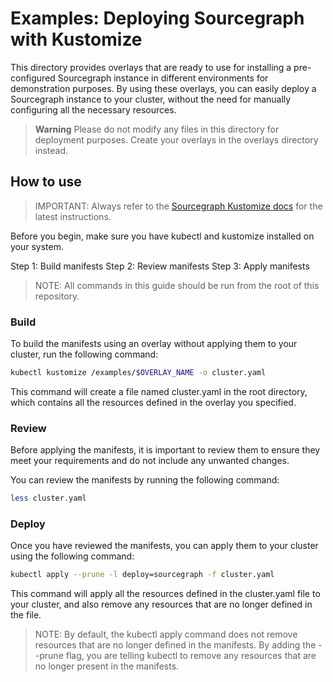 # Examples: Deploying Sourcegraph with Kustomize

This directory provides overlays that are ready to use for installing a pre-configured Sourcegraph instance in different environments for demonstration purposes. By using these overlays, you can easily deploy a Sourcegraph instance to your cluster, without the need for manually configuring all the necessary resources.

> **Warning**
> Please do not modify any files in this directory for deployment purposes. Create your overlays in the overlays directory instead.

## How to use

> IMPORTANT: Always refer to the [Sourcegraph Kustomize docs](https://docs.sourcegraph.com/admin/deploy/kubernetes/kustomize) for the latest instructions.

Before you begin, make sure you have kubectl and kustomize installed on your system.

Step 1: Build manifests
Step 2: Review manifests
Step 3: Apply manifests

> NOTE: All commands in this guide should be run from the root of this repository.

### Build

To build the manifests using an overlay without applying them to your cluster, run the following command:

```bash
kubectl kustomize /examples/$OVERLAY_NAME -o cluster.yaml
```

This command will create a file named cluster.yaml in the root directory, which contains all the resources defined in the overlay you specified.

### Review

Before applying the manifests, it is important to review them to ensure they meet your requirements and do not include any unwanted changes.

You can review the manifests by running the following command:

```bash
less cluster.yaml
```

### Deploy

Once you have reviewed the manifests, you can apply them to your cluster using the following command:

```bash
kubectl apply --prune -l deploy=sourcegraph -f cluster.yaml
```

This command will apply all the resources defined in the cluster.yaml file to your cluster, and also remove any resources that are no longer defined in the file.

> NOTE: By default, the kubectl apply command does not remove resources that are no longer defined in the manifests. By adding the --prune flag, you are telling kubectl to remove any resources that are no longer present in the manifests.
